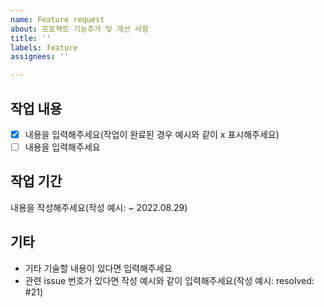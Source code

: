 ```yaml
---
name: Feature request
about: 프로젝트 기능추가 및 개선 사항
title: ''
labels: feature
assignees: ''

---
```


## 작업 내용
- [x] 내용을 입력해주세요(작업이 완료된 경우 예시와 같이 x 표시해주세요)
- [ ] 내용을 입력해주세요

## 작업 기간
내용을 작성해주세요(작성 예시: ~ 2022.08.29)

## 기타
- 기타 기술할 내용이 있다면 입력해주세요
- 관련 issue 번호가 있다면 작성 예시와 같이 입력해주세요(작성 예시: resolved: #21)

